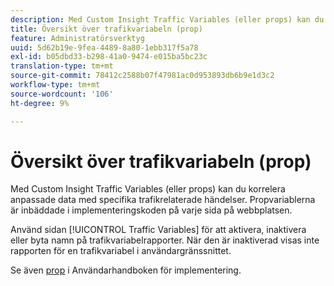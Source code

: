 ```yaml
---
description: Med Custom Insight Traffic Variables (eller props) kan du korrelera anpassade data med specifika trafikrelaterade händelser. Propvariablerna är inbäddade i implementeringskoden på varje sida på webbplatsen.
title: Översikt över trafikvariabeln (prop)
feature: Administratörsverktyg
uuid: 5d62b19e-9fea-4489-8a80-1ebb317f5a78
exl-id: b05dbd33-b298-41a0-9474-e015ba5bc23c
translation-type: tm+mt
source-git-commit: 78412c2588b07f47981ac0d953893db6b9e1d3c2
workflow-type: tm+mt
source-wordcount: '106'
ht-degree: 9%

---
```


# Översikt över trafikvariabeln (prop)

Med Custom Insight Traffic Variables (eller props) kan du korrelera anpassade data med specifika trafikrelaterade händelser. Propvariablerna är inbäddade i implementeringskoden på varje sida på webbplatsen.

Använd sidan [!UICONTROL Traffic Variables] för att aktivera, inaktivera eller byta namn på trafikvariabelrapporter. När den är inaktiverad visas inte rapporten för en trafikvariabel i användargränssnittet.

Se även [prop](../../../implement/vars/page-vars/prop.md) i Användarhandboken för implementering.
